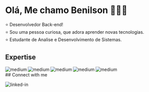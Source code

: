 # Olá, Me chamo Benilson 👨🏻‍💻

:star: Desenvolvedor Back-end!
<br>
:star: Sou uma pessoa curiosa, que adora aprender novas tecnologias.
<br>
:star: Estudante de Analise e Desenvolvimento de Sistemas.
<br>

## Expertise

<img align="left" alt="medium" src="https://img.shields.io/badge/csharp%20-%2343153D.svg?&style=for-the-badge&logo=csharp&logoColor=incative" />
<img align="left" alt="medium" src="https://img.shields.io/badge/java%20-%2343853D.svg?&style=for-the-badge&logo=java&logoColor=incactive"/>
<img align="left" alt="medium" src="https://img.shields.io/badge/sql-%23316192.svg?&style=for-the-badge&logo=sql&logoColor=white"/>
<img align="left" alt="medium" src="https://img.shields.io/badge/.net%20-256.svg?&style=for-the-badge&logo=.net&logoColor=white"/>
<img align="left" alt="medium" src="https://img.shields.io/badge/python%20-%2320232a.svg?&style=for-the-badge&logo=python&logoColor=%2361DAFB"/>

<br>
## Connect with me

[<img align="left" alt="linked-in" src="https://img.shields.io/badge/linkedin-%230077B5.svg?&style=for-the-badge&logo=linkedin&logoColor=white" />](https://www.linkedin.com/in/benilson-monteiro-37b6711a7/)
<br>










